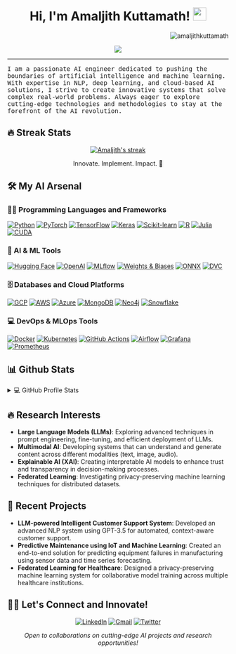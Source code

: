 <h1 align="center">
Hi, I'm Amaljith Kuttamath!
  <img src="https://media.giphy.com/media/hvRJCLFzcasrR4ia7z/giphy.gif" width="30"></h1>
 <img src="https://komarev.com/ghpvc/?username=amaljithkuttamath&label=Profile%20Views&color=0e75b6&style=flat" align='right' alt="amaljithkuttamath" />

<br/>

<p align="center">
  <a href="https://github.com/amaljithkuttamath/readme-typing-svg"><img src="https://readme-typing-svg.herokuapp.com?lines=AI+Engineer+%7C+Data+Scientist;NLP+Expert+%7C+Machine+Learning+Enthusiast;Cloud+Solutions+Architect;Always+pushing+the+boundaries+of+AI&center=true&width=380&height=45"></a>
</p>
<hr/>
<samp>
I am a passionate AI engineer dedicated to pushing the boundaries of artificial intelligence and machine learning. With expertise in NLP, deep learning, and cloud-based AI solutions, I strive to create innovative systems that solve complex real-world problems. Always eager to explore cutting-edge technologies and methodologies to stay at the forefront of the AI revolution.
</samp>

## 🔥 Streak Stats

<p align="center">
  <a href="https://github.com/amaljithkuttamath/github-readme-streak-stats">
    <img title="🔥 Get streak stats for your profile at git.io/streak-stats" alt="Amaljith's streak" src="https://github-readme-streak-stats.herokuapp.com/?user=amaljithkuttamath&theme=monokai-metallian&hide_border=true"/>
  </a>
  <p align="center"> Innovate. Implement. Impact. 🚀 </p>
</p>

## 🛠️ My AI Arsenal

### 👨‍💻 Programming Languages and Frameworks

<p>
    <a href="#"><img alt="Python" src="https://img.shields.io/badge/Python%20-%2314354C.svg?logo=python&logoColor=white"></a>
    <a href="#"><img alt="PyTorch" src="https://img.shields.io/badge/PyTorch-%23EE4C2C.svg?logo=PyTorch&logoColor=white"></a>
    <a href="#"><img alt="TensorFlow" src="https://img.shields.io/badge/TensorFlow-%23FF6F00.svg?logo=TensorFlow&logoColor=white"></a>
    <a href="#"><img alt="Keras" src="https://img.shields.io/badge/Keras-%23D00000.svg?logo=Keras&logoColor=white"></a>
    <a href="#"><img alt="Scikit-learn" src="https://img.shields.io/badge/scikit--learn-%23F7931E.svg?logo=scikit-learn&logoColor=white"></a>
    <a href="#"><img alt="R" src="https://img.shields.io/badge/R%20-%23276DC3.svg?logo=r&logoColor=white"></a>
    <a href="#"><img alt="Julia" src="https://img.shields.io/badge/Julia-9558B2?logo=julia&logoColor=white"></a>
    <a href="#"><img alt="CUDA" src="https://img.shields.io/badge/CUDA-%2376B900.svg?logo=nvidia&logoColor=white"></a>
</p>

### 🧠 AI & ML Tools

<p>
    <a href="#"><img alt="Hugging Face" src="https://img.shields.io/badge/Hugging%20Face-FFB200?logo=huggingface&logoColor=white"></a>
    <a href="#"><img alt="OpenAI" src="https://img.shields.io/badge/OpenAI-%23412991.svg?logo=openai&logoColor=white"></a>
    <a href="#"><img alt="MLflow" src="https://img.shields.io/badge/MLflow-%23d9ead3.svg?logo=numpy&logoColor=blue"></a>
    <a href="#"><img alt="Weights & Biases" src="https://img.shields.io/badge/Weights%20&%20Biases-FFBE00?logo=weightsandbiases&logoColor=black"></a>
    <a href="#"><img alt="ONNX" src="https://img.shields.io/badge/ONNX-%23005CED.svg?logo=onnx&logoColor=white"></a>
    <a href="#"><img alt="DVC" src="https://img.shields.io/badge/DVC-%23945DD6.svg?logo=dataversioncontrol&logoColor=white"></a>
</p>

### 🗄️ Databases and Cloud Platforms

<p>
    <a href="#"><img alt="GCP" src="https://img.shields.io/badge/Google%20Cloud-%234285F4.svg?logo=google-cloud&logoColor=white"></a>
    <a href="#"><img alt="AWS" src="https://img.shields.io/badge/AWS-%23FF9900.svg?logo=amazon-aws&logoColor=white"></a>
    <a href="#"><img alt="Azure" src="https://img.shields.io/badge/Azure-%230072C6.svg?logo=microsoftazure&logoColor=white"></a>
    <a href="#"><img alt="MongoDB" src="https://img.shields.io/badge/MongoDB-%2347A248.svg?logo=mongodb&logoColor=white"></a>
    <a href="#"><img alt="Neo4j" src="https://img.shields.io/badge/Neo4j-%23008CC1.svg?logo=neo4j&logoColor=white"></a>
    <a href="#"><img alt="Snowflake" src="https://img.shields.io/badge/Snowflake-%2329B5E8.svg?logo=snowflake&logoColor=white"></a>
</p>

### 💻 DevOps & MLOps Tools

<p>
    <a href="#"><img alt="Docker" src="https://img.shields.io/badge/Docker%20-%232496ED.svg?logo=docker&logoColor=white"></a>
    <a href="#"><img alt="Kubernetes" src="https://img.shields.io/badge/Kubernetes%20-%23326CE5.svg?logo=kubernetes&logoColor=white"></a>
    <a href="#"><img alt="GitHub Actions" src="https://img.shields.io/badge/GitHub%20Actions-%232671E5.svg?logo=githubactions&logoColor=white"></a>
    <a href="#"><img alt="Airflow" src="https://img.shields.io/badge/Apache%20Airflow-%23017CEE.svg?logo=Apache%20Airflow&logoColor=white"></a>
    <a href="#"><img alt="Grafana" src="https://img.shields.io/badge/Grafana-%23F46800.svg?logo=grafana&logoColor=white"></a>
    <a href="#"><img alt="Prometheus" src="https://img.shields.io/badge/Prometheus-%23E6522C.svg?logo=prometheus&logoColor=white"></a>
</p>

## 📊 Github Stats

<details> 
  <summary>💻 GitHub Profile Stats</summary>
  <br/>
    <a href="https://github.com/amaljithkuttamath/github-readme-stats"><img alt="Amaljith's Github Stats" src="https://github-readme-stats.vercel.app/api?username=amaljithkuttamath&show_icons=true&count_private=true&theme=react&hide_border=true&bg_color=1F222E&title_color=F85D7F&icon_color=F8D866" height="192px"/></a>
  <br/>
  <b>Note:</b> Top languages is a metric of the languages my public code consists of and doesn't reflect experience or skill level.
</details>

## 🔥 Research Interests

- **Large Language Models (LLMs)**: Exploring advanced techniques in prompt engineering, fine-tuning, and efficient deployment of LLMs.
- **Multimodal AI**: Developing systems that can understand and generate content across different modalities (text, image, audio).
- **Explainable AI (XAI)**: Creating interpretable AI models to enhance trust and transparency in decision-making processes.
- **Federated Learning**: Investigating privacy-preserving machine learning techniques for distributed datasets.

## 📝 Recent Projects

- **LLM-powered Intelligent Customer Support System**: Developed an advanced NLP system using GPT-3.5 for automated, context-aware customer support.
- **Predictive Maintenance using IoT and Machine Learning**: Created an end-to-end solution for predicting equipment failures in manufacturing using sensor data and time series forecasting.
- **Federated Learning for Healthcare**: Designed a privacy-preserving machine learning system for collaborative model training across multiple healthcare institutions.

## 🙋‍♂️ Let's Connect and Innovate!

<p align="center">
	<a href="https://www.linkedin.com/in/amaljithk/" target="_blank"><img src="https://img.shields.io/badge/LinkedIn-0077B5?style=for-the-badge&logo=linkedin&logoColor=white" alt="LinkedIn"/></a>
	<a href="mailto:kuttamath.amaljith@gmail.com" target="_blank"><img src="https://img.shields.io/badge/Gmail-D14836?style=for-the-badge&logo=gmail&logoColor=white" alt="Gmail"/></a>
	<a href="https://twitter.com/amaljithk" target="_blank"><img src="https://img.shields.io/badge/Twitter-1DA1F2?style=for-the-badge&logo=twitter&logoColor=white" alt="Twitter"/></a>
</p>

<p align="center">
  <i>Open to collaborations on cutting-edge AI projects and research opportunities!</i>
</p>